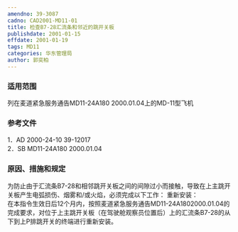 ```yaml
---
amendno: 39-3087  
cadno: CAD2001-MD11-01  
title: 检查B7-28汇流条和邻近的跳开关板  
publishdate: 2001-01-15  
effdate: 2001-01-19  
tags: MD11  
categories: 华东管理局  
author: 郭奕柏  
---
```

  
### 适用范围  
列在麦道紧急服务通告MD11-24A180 2000.01.04上的MD-11型飞机  
  
<!--more-->  
### 参考文件  
1．AD 2000-24-10  39-12017  
2．SB MD11-24A180 2000.01.04  
  
### 原因、措施和规定  
为防止由于汇流条B7-28和相邻跳开关板之间的间隙过小而接触，导致在上主跳开关板产生电弧损伤、烟雾和/或火焰，必须完成以下工作： 重新安装：  
    在本指令生效日后12个月内，按照麦道紧急服务通告MD11-24A1802000.01.04的完成要求，对位于上主跳开关板（在驾驶舱观察员位置后）上的汇流条B7-28的从下到上P排跳开关的终端进行重新安装。  
